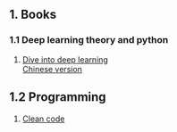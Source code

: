 ## 1. Books

### 1.1 Deep learning theory and python
1. [Dive into deep learning](https://d2l.ai/) <br/>
   [Chinese version](http://zh.gluon.ai/chapter_preface/preface.html)  
   
   
   
## 1.2 Programming
1. [Clean code](http://zh.gluon.ai/chapter_preface/preface.html)
